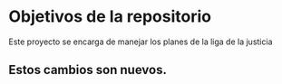 # Objetivos de la repositorio

Este proyecto se encarga de manejar los planes de la liga de la justicia

## Estos cambios son nuevos. 